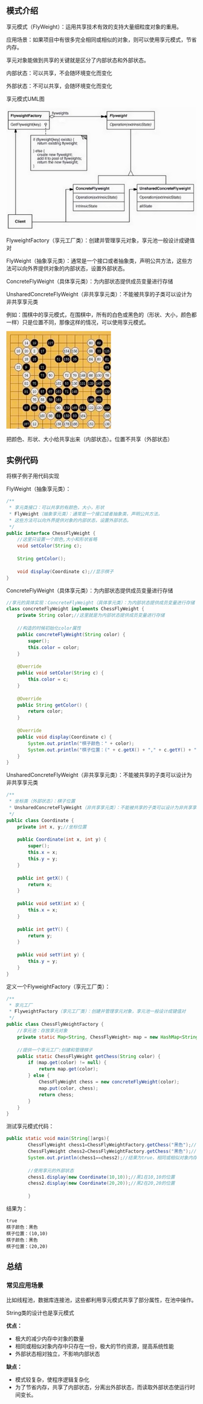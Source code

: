 ## 模式介绍

享元模式（FlyWeight）：运用共享技术有效的支持大量细粒度对象的重用。

应用场景：如果项目中有很多完全相同或相似的对象，则可以使用享元模式，节省内存。

享元对象能做到共享的关键就是区分了内部状态和外部状态。

内部状态：可以共享，不会随环境变化而变化

外部状态：不可以共享，会随环境变化而变化

享元模式UML图

![img.png](img.png)

FlyweightFactory（享元工厂类）：创建并管理享元对象，享元池一般设计成键值对

FlyWeight（抽象享元类）：通常是一个接口或者抽象类，声明公共方法，这些方法可以向外界提供对象的内部状态，设置外部状态。

ConcreteFlyWeight（具体享元类）：为内部状态提供成员变量进行存储

UnsharedConcreteFlyWeight（非共享享元类）：不能被共享的子类可以设计为非共享享元类

例如：围棋中的享元模式，在围棋中，所有的白色或黑色的（形状、大小，颜色都一样）只是位置不同，那像这样的情况，可以使用享元模式。

![img_1.png](img_1.png)

把颜色、形状、大小给共享出来（内部状态）。位置不共享（外部状态）

## 实例代码

将棋子例子用代码实现

FlyWeight（抽象享元类）：

```java
/**
 * 享元类接口：可以共享的有颜色，大小，形状
 * FlyWeight（抽象享元类）：通常是一个接口或者抽象类，声明公共方法，
 * 这些方法可以向外界提供对象的内部状态，设置外部状态。
 */
public interface ChessFlyWeight {
    //这里只设置一个颜色,大小和形状省略
    void setColor(String c);

    String getColor();

    void display(Coordinate c);//显示棋子
}
```

ConcreteFlyWeight（具体享元类）：为内部状态提供成员变量进行存储

```java
//享元的具体实现：ConcreteFlyWeight（具体享元类）：为内部状态提供成员变量进行存储
class concreteFlyWeight implements ChessFlyWeight {
    private String color;//这里就是为内部状态提供成员变量进行存储

    //构造的时候初始化color属性
    public concreteFlyWeight(String color) {
        super();
        this.color = color;
    }

    @Override
    public void setColor(String c) {
        this.color = c;
    }

    @Override
    public String getColor() {
        return color;
    }

    @Override
    public void display(Coordinate c) {
        System.out.println("棋子颜色：" + color);
        System.out.println("棋子位置：(" + c.getX() + "," + c.getY() + ")");
    }
}
```

UnsharedConcreteFlyWeight（非共享享元类）：不能被共享的子类可以设计为非共享享元类

```java
/**
 * 坐标类（外部状态）：棋子位置
 * UnsharedConcreteFlyWeight（非共享享元类）：不能被共享的子类可以设计为非共享享元类
 */
public class Coordinate {
    private int x, y;//坐标位置

    public Coordinate(int x, int y) {
        super();
        this.x = x;
        this.y = y;
    }

    public int getX() {
        return x;
    }

    public void setX(int x) {
        this.x = x;
    }

    public int getY() {
        return y;
    }

    public void setY(int y) {
        this.y = y;
    }
}
```

定义一个FlyweightFactory（享元工厂类）：

```java
/**
 * 享元工厂
 * FlyweightFactory（享元工厂类）：创建并管理享元对象，享元池一般设计成键值对
 */
public class ChessFlyWeightFactory {
    //享元池：存放享元对象
    private static Map<String, ChessFlyWeight> map = new HashMap<String, ChessFlyWeight>();

    //提供一个享元工厂:创建和管理棋子
    public static ChessFlyWeight getChess(String color) {
        if (map.get(color) != null) {
            return map.get(color);
        } else {
            ChessFlyWeight chess = new concreteFlyWeight(color);
            map.put(color, chess);
            return chess;
        }
    }
}
```

测试享元模式代码：

```java
public static void main(String[]args){
        ChessFlyWeight chess1=ChessFlyWeightFactory.getChess("黑色");//黑1
        ChessFlyWeight chess2=ChessFlyWeightFactory.getChess("黑色");//黑2
        System.out.println(chess1==chess2);//结果为true，相同或相似对象内存中只存在一份

        //使用享元的外部状态
        chess1.display(new Coordinate(10,10));//黑1在10,10的位置
        chess2.display(new Coordinate(20,20));//黑2在20,20的位置

        }
```

结果为：

```text
true
棋子颜色：黑色
棋子位置：(10,10)
棋子颜色：黑色
棋子位置：(20,20)
```

## 总结

### 常见应用场景

比如线程池，数据库连接池，这些都利用享元模式共享了部分属性，在池中操作。

String类的设计也是享元模式

**优点：**

- 极大的减少内存中对象的数量
- 相同或相似对象内存中只存在一份，极大的节约资源，提高系统性能
- 外部状态相对独立，不影响内部状态

**缺点：**

- 模式较复杂，使程序逻辑复杂化
- 为了节省内存，共享了内部状态，分离出外部状态，而读取外部状态使运行时间变长。
